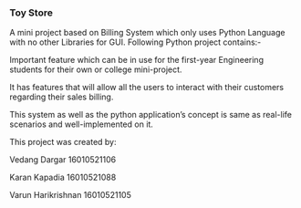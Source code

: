 ### Toy Store
A mini project based on Billing System which only uses Python Language with no other Libraries for GUI. Following Python project contains:-

Important feature which can be in use for the first-year Engineering students for their own or college mini-project. 

It has features that will allow all the users to interact with their customers regarding their sales billing. 

This system as well as the python application’s concept is same as real-life scenarios and well-implemented on it.



This project was created by:

Vedang Dargar                16010521106

Karan Kapadia                 16010521088

Varun Harikrishnan          16010521105
